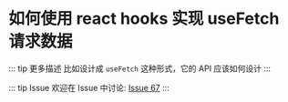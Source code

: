# 如何使用 react hooks 实现 useFetch 请求数据

::: tip 更多描述 
 比如设计成 `useFetch` 这种形式，它的 API 应该如何设计 
:::

::: tip Issue 
 欢迎在 Issue 中讨论: [Issue 67](https://github.com/shfshanyue/Daily-Question/issues/67) 
:::